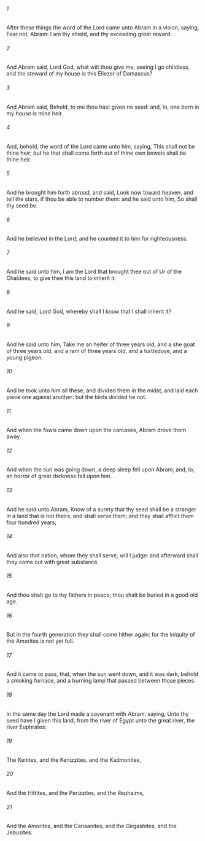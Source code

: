 ###### 1
After these things the word of the Lord came unto Abram in a vision, saying, Fear not, Abram: I am thy shield, and thy exceeding great reward.

###### 2
And Abram said, Lord God, what wilt thou give me, seeing I go childless, and the steward of my house is this Eliezer of Damascus?

###### 3
And Abram said, Behold, to me thou hast given no seed: and, lo, one born in my house is mine heir.

###### 4
And, behold, the word of the Lord came unto him, saying, This shall not be thine heir; but he that shall come forth out of thine own bowels shall be thine heir.

###### 5
And he brought him forth abroad, and said, Look now toward heaven, and tell the stars, if thou be able to number them: and he said unto him, So shall thy seed be.

###### 6
And he believed in the Lord; and he counted it to him for righteousness.

###### 7
And he said unto him, I am the Lord that brought thee out of Ur of the Chaldees, to give thee this land to inherit it.

###### 8
And he said, Lord God, whereby shall I know that I shall inherit it?

###### 9
And he said unto him, Take me an heifer of three years old, and a she goat of three years old, and a ram of three years old, and a turtledove, and a young pigeon.

###### 10
And he took unto him all these, and divided them in the midst, and laid each piece one against another: but the birds divided he not.

###### 11
And when the fowls came down upon the carcases, Abram drove them away.

###### 12
And when the sun was going down, a deep sleep fell upon Abram; and, lo, an horror of great darkness fell upon him.

###### 13
And he said unto Abram, Know of a surety that thy seed shall be a stranger in a land that is not theirs, and shall serve them; and they shall afflict them four hundred years;

###### 14
And also that nation, whom they shall serve, will I judge: and afterward shall they come out with great substance.

###### 15
And thou shalt go to thy fathers in peace; thou shalt be buried in a good old age.

###### 16
But in the fourth generation they shall come hither again: for the iniquity of the Amorites is not yet full.

###### 17
And it came to pass, that, when the sun went down, and it was dark, behold a smoking furnace, and a burning lamp that passed between those pieces.

###### 18
In the same day the Lord made a covenant with Abram, saying, Unto thy seed have I given this land, from the river of Egypt unto the great river, the river Euphrates:

###### 19
The Kenites, and the Kenizzites, and the Kadmonites,

###### 20
And the Hittites, and the Perizzites, and the Rephaims,

###### 21
And the Amorites, and the Canaanites, and the Girgashites, and the Jebusites.

